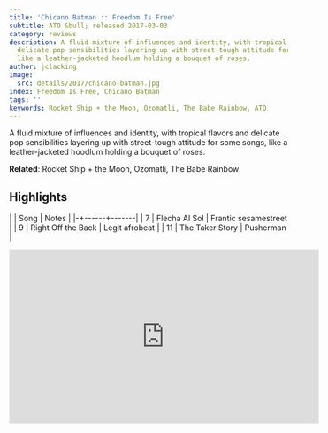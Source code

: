 ```yaml
---
title: 'Chicano Batman :: Freedom Is Free'
subtitle: ATO &bull; released 2017-03-03
category: reviews
description: A fluid mixture of influences and identity, with tropical flavors and
  delicate pop sensibilities layering up with street-tough attitude for some songs,
  like a leather-jacketed hoodlum holding a bouquet of roses.
author: jclacking
image:
  src: details/2017/chicano-batman.jpg
index: Freedom Is Free, Chicano Batman
tags: ''
keywords: Rocket Ship + the Moon, Ozomatli, The Babe Rainbow, ATO
---
```

A fluid mixture of influences and identity, with tropical flavors and delicate pop sensibilities layering up with street-tough attitude for some songs, like a leather-jacketed hoodlum holding a bouquet of roses.<!--more-->

**Related**: Rocket Ship + the Moon, Ozomatli, The Babe Rainbow

## Highlights

| | Song | Notes |
|-+------+-------|
| 7 | Flecha Al Sol | Frantic sesamestreet |
| 9 | Right Off the Back | Legit afrobeat |
| 11 | The Taker Story | Pusherman |

<div class="tlo-detail-video"><iframe width="560" height="315" src="https://www.youtube.com/embed/mkEmnrUzFFE" frameborder="0" allow="autoplay; encrypted-media" allowfullscreen></iframe></div>

